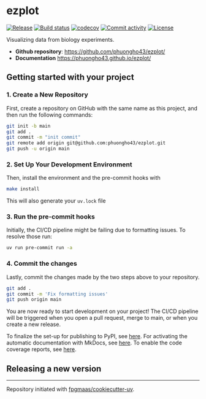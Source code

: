 # ezplot

[![Release](https://img.shields.io/github/v/release/phuongho43/ezplot)](https://img.shields.io/github/v/release/phuongho43/ezplot)
[![Build status](https://img.shields.io/github/actions/workflow/status/phuongho43/ezplot/main.yml?branch=main)](https://github.com/phuongho43/ezplot/actions/workflows/main.yml?query=branch%3Amain)
[![codecov](https://codecov.io/gh/phuongho43/ezplot/branch/main/graph/badge.svg)](https://codecov.io/gh/phuongho43/ezplot)
[![Commit activity](https://img.shields.io/github/commit-activity/m/phuongho43/ezplot)](https://img.shields.io/github/commit-activity/m/phuongho43/ezplot)
[![License](https://img.shields.io/github/license/phuongho43/ezplot)](https://img.shields.io/github/license/phuongho43/ezplot)

Visualizing data from biology experiments.

- **Github repository**: <https://github.com/phuongho43/ezplot/>
- **Documentation** <https://phuongho43.github.io/ezplot/>

## Getting started with your project

### 1. Create a New Repository

First, create a repository on GitHub with the same name as this project, and then run the following commands:

```bash
git init -b main
git add .
git commit -m "init commit"
git remote add origin git@github.com:phuongho43/ezplot.git
git push -u origin main
```

### 2. Set Up Your Development Environment

Then, install the environment and the pre-commit hooks with

```bash
make install
```

This will also generate your `uv.lock` file

### 3. Run the pre-commit hooks

Initially, the CI/CD pipeline might be failing due to formatting issues. To resolve those run:

```bash
uv run pre-commit run -a
```

### 4. Commit the changes

Lastly, commit the changes made by the two steps above to your repository.

```bash
git add .
git commit -m 'Fix formatting issues'
git push origin main
```

You are now ready to start development on your project!
The CI/CD pipeline will be triggered when you open a pull request, merge to main, or when you create a new release.

To finalize the set-up for publishing to PyPI, see [here](https://fpgmaas.github.io/cookiecutter-uv/features/publishing/#set-up-for-pypi).
For activating the automatic documentation with MkDocs, see [here](https://fpgmaas.github.io/cookiecutter-uv/features/mkdocs/#enabling-the-documentation-on-github).
To enable the code coverage reports, see [here](https://fpgmaas.github.io/cookiecutter-uv/features/codecov/).

## Releasing a new version

---

Repository initiated with [fpgmaas/cookiecutter-uv](https://github.com/fpgmaas/cookiecutter-uv).

